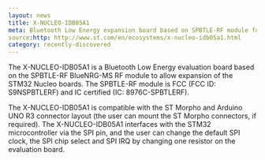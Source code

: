 ```yaml
---
layout: news
title: X-NUCLEO-IDB05A1 
meta: Bluetooth Low Energy expansion board based on SPBTLE-RF module for STM32 Nucleo
source:http: http://www.st.com/en/ecosystems/x-nucleo-idb05a1.html
category: recently-discovered
---
```


The X-NUCLEO-IDB05A1 is a Bluetooth Low Energy evaluation board based on the SPBTLE-RF BlueNRG-MS RF module to allow expansion of the STM32 Nucleo boards. The SPBTLE-RF module is FCC (FCC ID: S9NSPBTLERF) and IC certified (IC: 8976C-SPBTLERF).

The X-NUCLEO-IDB05A1 is compatible with the ST Morpho and Arduino UNO R3 connector layout (the user can mount the ST Morpho connectors, if required). The X-NUCLEO-IDB05A1 interfaces with the STM32 microcontroller via the SPI pin, and the user can change the default SPI clock, the SPI chip select and SPI IRQ by changing one resistor on the evaluation board.